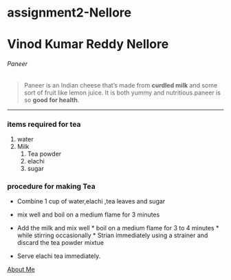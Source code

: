 # assignment2-Nellore
# Vinod Kumar Reddy Nellore
###### Paneer 
 > Paneer is an Indian cheese that’s made from **curdled milk** and some sort of fruit like lemon juice. It is both yummy and nutritious.paneer is so **good for health**.

 ---

 ### items required for tea
1. water
2. Milk
     1. Tea powder
     2. elachi
     3. sugar

### procedure for making Tea
* Combine 1 cup of water,elachi ,tea leaves and sugar 
* mix well  and boil on a medium flame for 3 minutes
* Add the milk and mix well
       * boil on a medium flame for 3 to 4 minutes 
       * while stirring occasionally
       * Strian immediately using a strainer and discard the tea powder mixtue 
 
* Serve elachi tea immediately.

[About Me](https://github.com/vinod540/assignment2-Nellore/blob/main/AboutMe.md)